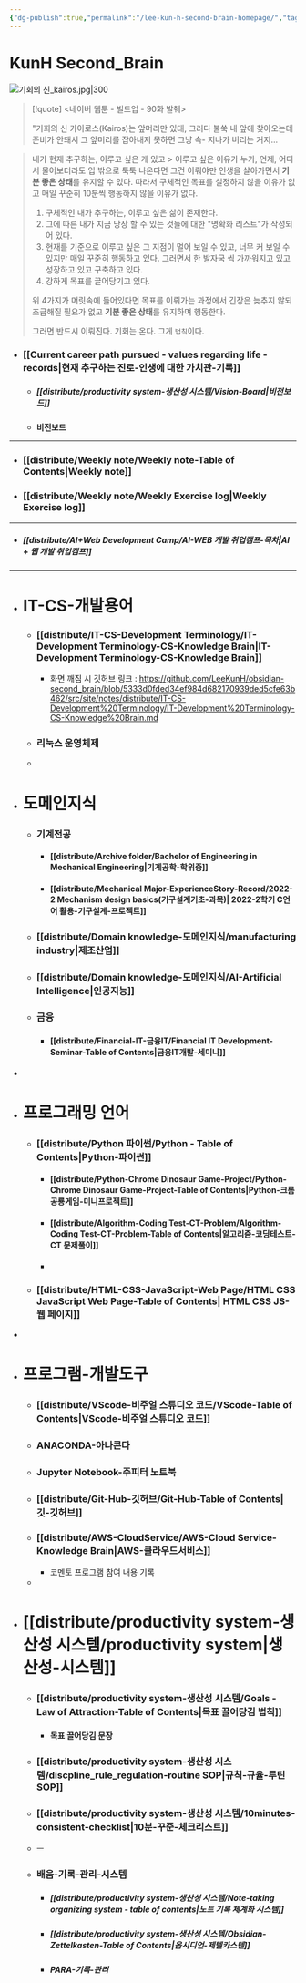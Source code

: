 ```yaml
---
{"dg-publish":true,"permalink":"/lee-kun-h-second-brain-homepage/","tags":["gardenEntry"],"noteIcon":""}
---
```


# KunH Second_Brain

![기회의 신_kairos.jpg|300](/img/user/%EC%B2%A8%EB%B6%80%ED%8C%8C%EC%9D%BC/%EA%B8%B0%ED%9A%8C%EC%9D%98%20%EC%8B%A0_kairos.jpg)

> [!quote]
> <네이버 웹툰 - 빌드업 - 90화 발췌>
> 
> "기회의 신 카이로스(Kairos)는 앞머리만 있대, 그러다 불쑥 내 앞에 찾아오는데 준비가 안돼서 그 앞머리를 잡아내지 못하면 그냥 슥- 지나가 버리는 거지...

> 내가 현재 추구하는, 이루고 싶은 게 있고 > 이루고 싶은 이유가 누가, 언제, 어디서 물어보더라도 입 밖으로 툭툭 나온다면 그건 이뤄야만 인생을 살아가면서 **기분 좋은 상태**를 유지할 수 있다. 따라서 구체적인 목표를 설정하지 않을 이유가 없고 매일 꾸준히 10분씩 행동하지 않을 이유가 없다.
> 	
> 1. 구체적인 내가 추구하는, 이루고 싶은 삶이 존재한다.
> 2. 그에 따른 내가 지금 당장 할 수 있는 것들에 대한 "명확화 리스트"가 작성되어 있다.
> 3. 현재를 기준으로 이루고 싶은 그 지점이 멀어 보일 수 있고, 너무 커 보일 수 있지만 매일 꾸준히 행동하고 있다. 그러면서 한 발자국 씩 가까워지고 있고 성장하고 있고 구축하고 있다.
> 4. 강하게 목표를 끌어당기고 있다.
> 
> 위 4가지가 머릿속에 들어있다면 목표를 이뤄가는 과정에서 긴장은 늦추지 않되 조급해질 필요가 없고 **기분 좋은 상태**를 유지하며 행동한다.  
> 
> 그러면 반드시 이뤄진다. 기회는 온다. 그게 `법칙`이다.

- ### [[Current career path pursued - values ​​regarding life - records\|현재 추구하는 진로-인생에 대한 가치관-기록]]
	- ##### [[distribute/productivity system-생산성 시스템/Vision-Board\|비전보드]]
	- **비전보드**


----
- ### [[distribute/Weekly note/Weekly note-Table of Contents\|Weekly note]]
- ### [[distribute/Weekly note/Weekly Exercise Iog\|Weekly Exercise Iog]]

----
- ##### [[distribute/AI+Web Development Camp/AI-WEB 개발 취업캠프-목차\|AI + 웹 개발 취업캠프]]

----


- # IT-CS-개발용어
	- ### [[distribute/IT-CS-Development Terminology/IT-Development Terminology-CS-Knowledge Brain\|IT-Development Terminology-CS-Knowledge Brain]]
		- 화면 깨짐 시 깃허브 링크 : https://github.com/LeeKunH/obsidian-second_brain/blob/5333d0fded34ef984d682170939ded5cfe63b462/src/site/notes/distribute/IT-CS-Development%20Terminology/IT-Development%20Terminology-CS-Knowledge%20Brain.md
	- ### 리눅스 운영체제
	- 
- # 도메인지식
	- ### 기계전공
		- #### [[distribute/Archive folder/Bachelor of Engineering in Mechanical Engineering\|기계공학-학위증]]
		- #### [[distribute/Mechanical Major-ExperienceStory-Record/2022-2 Mechanism design basics(기구설계기초-과목)\| 2022-2학기 C언어 활용-기구설계-프로젝트]]
	- ### [[distribute/Domain knowledge-도메인지식/manufacturing industry\|제조산업]]
	- ### [[distribute/Domain knowledge-도메인지식/AI-Artificial Intelligence\|인공지능]]
	- ### 금융
		- #### [[distribute/Financial-IT-금융IT/Financial IT Development-Seminar-Table of Contents\|금융IT개발-세미나]]
- 
- # 프로그래밍 언어
	- ### [[distribute/Python 파이썬/Python - Table of Contents\|Python-파이썬]]
		- #### [[distribute/Python-Chrome Dinosaur Game-Project/Python-Chrome Dinosaur Game-Project-Table of Contents\|Python-크롬 공룡게임-미니프로젝트]]
		- #### [[distribute/Algorithm-Coding Test-CT-Problem/Algorithm-Coding Test-CT-Problem-Table of Contents\|알고리즘-코딩테스트-CT 문제풀이]]
		- 
	- ### [[distribute/HTML-CSS-JavaScript-Web Page/HTML CSS JavaScript Web Page-Table of Contents\| HTML CSS JS-웹 페이지]]
- 
- # 프로그램-개발도구
	- ### [[distribute/VScode-비주얼 스튜디오 코드/VScode-Table of Contents\|VScode-비주얼 스튜디오 코드]]
	- ### ANACONDA-아나콘다
	- ### Jupyter Notebook-주피터 노트북
	- ### [[distribute/Git-Hub-깃허브/Git-Hub-Table of Contents\|깃-깃허브]]
	- ### [[distribute/AWS-CloudService/AWS-Cloud Service-Knowledge Brain\|AWS-클라우드서비스]]
		- 코멘토 프로그램 참여 내용 기록
	- 
- # [[distribute/productivity system-생산성 시스템/productivity system\|생산성-시스템]]
	- ### [[distribute/productivity system-생산성 시스템/Goals - Law of Attraction-Table of Contents\|목표 끌어당김 법칙]]
		- #### 목표 끌어당김 문장
	- ### [[distribute/productivity system-생산성 시스템/discpline_rule_regulation-routine SOP\|규칙-규율-루틴SOP]]
	- ### [[distribute/productivity system-생산성 시스템/10minutes-consistent-checklist\|10분-꾸준-체크리스트]]
	- ㅡ
	- ### 배움-기록-관리-시스템
		- ##### [[distribute/productivity system-생산성 시스템/Note-taking organizing system - table of contents\|노트 기록 체계화 시스템]]
		- ##### [[distribute/productivity system-생산성 시스템/Obsidian-Zettelkasten-Table of Contents\|옵시디언-제텔카스텐]]
		- ##### PARA-기록-관리
	

